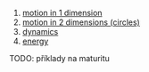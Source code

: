 1. [motion in 1 dimension](./1d_motion/README.md)
2. [motion in 2 dimensions (circles)](./2d_motion_circles/README.md)
3. [dynamics](./dynamics/README.md)
4. [energy](./energy/README.md)

TODO: příklady na maturitu
